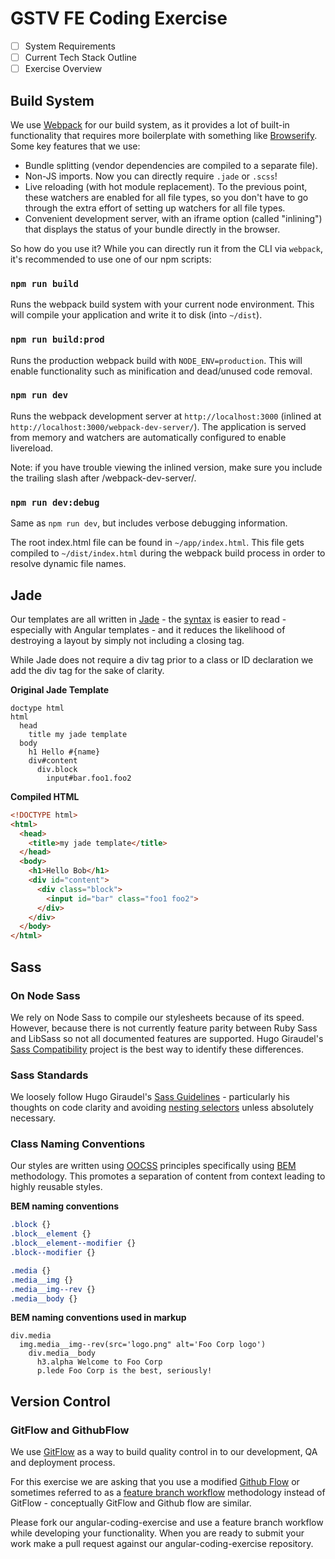 # GSTV FE Coding Exercise

- [ ] System Requirements
- [ ] Current Tech Stack Outline
- [ ] Exercise Overview

## Build System

We use [Webpack](http://webpack.github.io/) for our build system, as it provides a lot of built-in functionality that requires more boilerplate with something like [Browserify](http://browserify.org/). Some key features that we use:

* Bundle splitting (vendor dependencies are compiled to a separate file).
* Non-JS imports. Now you can directly require `.jade` or `.scss`!
* Live reloading (with hot module replacement). To the previous point, these watchers are enabled for all file types, so you don't have to go through the extra effort of setting up watchers for all file types.
* Convenient development server, with an iframe option (called "inlining") that displays the status of your bundle directly in the browser.

So how do you use it? While you can directly run it from the CLI via `webpack`, it's recommended to use one of our npm scripts:

### `npm run build`
Runs the webpack build system with your current node environment. This will compile your application and write it to disk (into `~/dist`).

### `npm run build:prod`
Runs the production webpack build with `NODE_ENV=production`. This will enable functionality such as minification and dead/unused code removal.

### `npm run dev`
Runs the webpack development server at `http://localhost:3000` (inlined at `http://localhost:3000/webpack-dev-server/`). The application is served from memory and watchers are automatically configured to enable livereload.

Note: if you have trouble viewing the inlined version, make sure you include the trailing slash after /webpack-dev-server/.

### `npm run dev:debug`
Same as `npm run dev`, but includes verbose debugging information.

The root index.html file can be found in `~/app/index.html`. This file gets compiled to `~/dist/index.html` during the webpack build process in order to resolve dynamic file names.

## Jade
Our templates are all written in [Jade](http://jade-lang.com/) - the [syntax](http://naltatis.github.io/jade-syntax-docs/#basics) is easier to read - especially with Angular templates - and it reduces the likelihood of destroying a layout by simply not including a closing tag.

While Jade does not require a div tag prior to a class or ID declaration we add the div tag for the sake of clarity.

**Original Jade Template**
``` jade
doctype html
html
  head
    title my jade template
  body
    h1 Hello #{name}
    div#content
      div.block
        input#bar.foo1.foo2
```

**Compiled HTML**
``` html
<!DOCTYPE html>
<html>
  <head>
    <title>my jade template</title>
  </head>
  <body>
    <h1>Hello Bob</h1>
    <div id="content">
      <div class="block">
        <input id="bar" class="foo1 foo2">
      </div>
    </div>
  </body>
</html>
```

## Sass
### On Node Sass
We rely on Node Sass to compile our stylesheets because of its speed. However, because there is not currently feature parity between Ruby Sass and LibSass so not all documented features are supported. Hugo Giraudel's [Sass Compatibility](http://sass-compatibility.github.io/) project is the best way to identify these differences.

### Sass Standards
We loosely follow Hugo Giraudel's [Sass Guidelines](http://sass-guidelin.es/) - particularly his thoughts on code clarity and avoiding [nesting selectors](http://sass-guidelin.es/#selector-nesting) unless absolutely necessary.

### Class Naming Conventions
Our styles are written using [OOCSS](http://appendto.com/2014/04/oocss/) principles specifically using  [BEM](http://csswizardry.com/2013/01/mindbemding-getting-your-head-round-bem-syntax/) methodology. This promotes a separation of content from context leading to highly reusable styles.

**BEM naming conventions**
``` sass
.block {}
.block__element {}
.block__element--modifier {}
.block--modifier {}

.media {}
.media__img {}
.media__img--rev {}
.media__body {}
```

**BEM naming conventions used in markup**
``` jade
div.media
  img.media__img--rev(src='logo.png" alt='Foo Corp logo')
    div.media__body
      h3.alpha Welcome to Foo Corp
      p.lede Foo Corp is the best, seriously!
```

## Version Control
### GitFlow and GithubFlow
We use [GitFlow](https://www.atlassian.com/git/tutorials/comparing-workflows/gitflow-workflow/) as a way to build quality control in to our development, QA and deployment process.

For this exercise we are asking that you use a modified [Github Flow](https://guides.github.com/introduction/flow/) or sometimes referred to as a [feature branch workflow](https://www.atlassian.com/git/tutorials/comparing-workflows/feature-branch-workflow) methodology instead of GitFlow - conceptually GitFlow and Github flow are similar.

Please fork our angular-coding-exercise and use a feature branch workflow while developing your functionality. When you are ready to submit your work make a pull request against our angular-coding-exercise repository.
